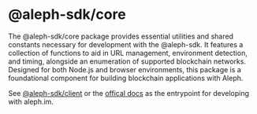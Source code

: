 # @aleph-sdk/core
The @aleph-sdk/core package provides essential utilities and shared constants necessary for development with the @aleph-sdk.
It features a collection of functions to aid in URL management, environment detection, and timing, alongside an enumeration of supported blockchain networks.
Designed for both Node.js and browser environments, this package is a foundational component for building blockchain applications with Aleph.

See [@aleph-sdk/client](https://npmjs.com/package/@aleph-sdk/client) or the [offical docs](https://docs.aleph.im) as the entrypoint for developing with aleph.im.

